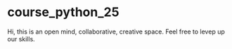 # course_python_25
Hi, this is an open mind, collaborative, creative space. Feel free to levep up our skills. 
